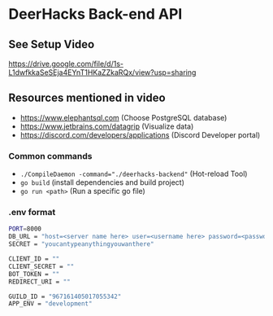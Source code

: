 # DeerHacks Back-end API

## See Setup Video

<https://drive.google.com/file/d/1s-L1dwfkkaSeSEja4EYnT1HKaZZkaRQx/view?usp=sharing>

## Resources mentioned in video

- <https://www.elephantsql.com> (Choose PostgreSQL database)
- <https://www.jetbrains.com/datagrip> (Visualize data)
- <https://discord.com/developers/applications> (Discord Developer portal)

### Common commands

- `./CompileDaemon -command="./deerhacks-backend"` (Hot-reload Tool)
- `go build` (install dependencies and build project)
- `go run <path>` (Run a specific go file)

### .env format

```bash
PORT=8000
DB_URL = "host=<server name here> user=<username here> password=<password here> dbname=<same as username> port=5432 sslmode=disable"
SECRET = "youcantypeanythingyouwanthere"

CLIENT_ID = ""
CLIENT_SECRET = ""
BOT_TOKEN = ""
REDIRECT_URI = ""

GUILD_ID = "967161405017055342"
APP_ENV = "development"
```
